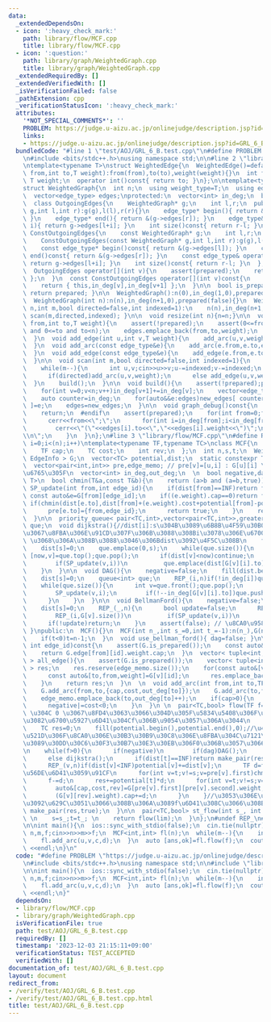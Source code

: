 ```yaml
---
data:
  _extendedDependsOn:
  - icon: ':heavy_check_mark:'
    path: library/flow/MCF.cpp
    title: library/flow/MCF.cpp
  - icon: ':question:'
    path: library/graph/WeightedGraph.cpp
    title: library/graph/WeightedGraph.cpp
  _extendedRequiredBy: []
  _extendedVerifiedWith: []
  _isVerificationFailed: false
  _pathExtension: cpp
  _verificationStatusIcon: ':heavy_check_mark:'
  attributes:
    '*NOT_SPECIAL_COMMENTS*': ''
    PROBLEM: https://judge.u-aizu.ac.jp/onlinejudge/description.jsp?id=GRL_6_B
    links:
    - https://judge.u-aizu.ac.jp/onlinejudge/description.jsp?id=GRL_6_B
  bundledCode: "#line 1 \"test/AOJ/GRL_6_B.test.cpp\"\n#define PROBLEM \"https://judge.u-aizu.ac.jp/onlinejudge/description.jsp?id=GRL_6_B\"\
    \n#include <bits/stdc++.h>\nusing namespace std;\n\n#line 2 \"library/graph/WeightedGraph.cpp\"\
    \ntemplate<typename T>\nstruct WeightedEdge{\n  WeightedEdge()=default;\n  WeightedEdge(int\
    \ from,int to,T weight):from(from),to(to),weight(weight){}\n  int from,to;\n \
    \ T weight;\n  operator int()const{ return to; }\n};\n\ntemplate<typename T>\n\
    struct WeightedGraph{\n  int n;\n  using weight_type=T;\n  using edge_type=WeightedEdge<T>;\n\
    \  vector<edge_type> edges;\nprotected:\n  vector<int> in_deg;\n  bool prepared;\n\
    \  class OutgoingEdges{\n    WeightedGraph* g;\n    int l,r;\n  public:\n    OutgoingEdges(WeightedGraph*\
    \ g,int l,int r):g(g),l(l),r(r){}\n    edge_type* begin(){ return &(g->edges[l]);\
    \ }\n    edge_type* end(){ return &(g->edges[r]); }\n    edge_type& operator[](int\
    \ i){ return g->edges[l+i]; }\n    int size()const{ return r-l; }\n  };\n  class\
    \ ConstOutgoingEdges{\n    const WeightedGraph* g;\n    int l,r;\n  public:\n\
    \    ConstOutgoingEdges(const WeightedGraph* g,int l,int r):g(g),l(l),r(r){}\n\
    \    const edge_type* begin()const{ return &(g->edges[l]); }\n    const edge_type*\
    \ end()const{ return &(g->edges[r]); }\n    const edge_type& operator[](int i)const{\
    \ return g->edges[l+i]; }\n    int size()const{ return r-l; }\n  };\npublic:\n\
    \  OutgoingEdges operator[](int v){\n    assert(prepared);\n    return { this,in_deg[v],in_deg[v+1]\
    \ };\n  }\n  const ConstOutgoingEdges operator[](int v)const{\n    assert(prepared);\n\
    \    return { this,in_deg[v],in_deg[v+1] };\n  }\n\n  bool is_prepared()const{\
    \ return prepared; }\n\n  WeightedGraph():n(0),in_deg(1,0),prepared(false){}\n\
    \  WeightedGraph(int n):n(n),in_deg(n+1,0),prepared(false){}\n  WeightedGraph(int\
    \ n,int m,bool directed=false,int indexed=1):\n    n(n),in_deg(n+1,0),prepared(false){\
    \ scan(m,directed,indexed); }\n\n  void resize(int n){n=n;}\n\n  void add_arc(int\
    \ from,int to,T weight){\n    assert(!prepared);\n    assert(0<=from and from<n\
    \ and 0<=to and to<n);\n    edges.emplace_back(from,to,weight);\n    in_deg[from+1]++;\n\
    \  }\n  void add_edge(int u,int v,T weight){\n    add_arc(u,v,weight);\n    add_arc(v,u,weight);\n\
    \  }\n  void add_arc(const edge_type&e){\n    add_arc(e.from,e.to,e.weight);\n\
    \  }\n  void add_edge(const edge_type&e){\n    add_edge(e.from,e.to,e.weight);\n\
    \  }\n\n  void scan(int m,bool directed=false,int indexed=1){\n    edges.reserve(directed?m:2*m);\n\
    \    while(m--){\n      int u,v;cin>>u>>v;u-=indexed;v-=indexed;\n      T weight;cin>>weight;\n\
    \      if(directed)add_arc(u,v,weight);\n      else add_edge(u,v,weight);\n  \
    \  }\n    build();\n  }\n\n  void build(){\n    assert(!prepared);prepared=true;\n\
    \    for(int v=0;v<n;v++)in_deg[v+1]+=in_deg[v];\n    vector<edge_type> new_edges(in_deg.back());\n\
    \    auto counter=in_deg;\n    for(auto&&e:edges)new_edges[ counter[e.from]++\
    \ ]=e;\n    edges=new_edges;\n  }\n\n  void graph_debug()const{\n  #ifndef __DEBUG\n\
    \    return;\n  #endif\n    assert(prepared);\n    for(int from=0;from<n;from++){\n\
    \      cerr<<from<<\";\";\n      for(int i=in_deg[from];i<in_deg[from+1];i++)\n\
    \        cerr<<\"(\"<<edges[i].to<<\",\"<<edges[i].weight<<\")\";\n      cerr<<\"\
    \\n\";\n    }\n  }\n};\n#line 3 \"library/flow/MCF.cpp\"\n#define REP_(i,n) for(int\
    \ i=0;i<(n);i++)\ntemplate<typename TF,typename TC>\nclass MCF{\n  struct EdgeInfo{\n\
    \    TF cap;\n    TC cost;\n    int rev;\n  };\n  int n,s,t;\n  WeightedGraph<\
    \ EdgeInfo > G;\n  vector<TC> potential,dist;\n  static constexpr TC INF=numeric_limits<TC>::max()/2;\n\
    \  vector<pair<int,int>> pre,edge_memo; // pre[v]=[u,i] : G[u][i] \u3067 v \u306B\
    \u6765\u305F\n  vector<int> in_deg,out_deg;\n  \n  bool negative,dag;\n\n  template<typename\
    \ T>\n  bool chmin(T&a,const T&b){\n    return (a>b and (a=b,true));\n  }\n  bool\
    \ SP_update(int from,int edge_id){\n    if(dist[from]==INF)return false;\n   \
    \ const auto&e=G[from][edge_id];\n    if((e.weight).cap==0)return false;\n   \
    \ if(chmin(dist[e.to],dist[from]+(e.weight).cost+potential[from]-potential[e.to])){\n\
    \      pre[e.to]={from,edge_id};\n      return true;\n    }\n    return false;\n\
    \  }\n\n  priority_queue< pair<TC,int>,vector<pair<TC,int>>,greater<pair<TC,int>>>\
    \ que;\n  void dijkstra(){//dist[i]:s\u304B\u3089\u6B8B\u4F59\u30B0\u30E9\u30D5\
    \u3067\u8FBA\u306E\u91CD\u307F\u306B\u3088\u308Bi\u3078\u306E\u6700\u77ED\u8DEF\
    \ \u3068\u306A\u308B\u3088\u3046\u306Bdist\u3092\u4F5C\u308B\n    fill(dist.begin(),dist.end(),INF);\n\
    \    dist[s]=0;\n    que.emplace(0,s);\n    while(que.size()){\n      const auto\
    \ [now,v]=que.top();que.pop();\n      if(dist[v]<now)continue;\n      REP_(i,G[v].size())\n\
    \        if(SP_update(v,i))\n          que.emplace(dist[G[v][i].to],G[v][i].to);\n\
    \    }\n  }\n\n  void DAG(){\n    negative=false;\n    fill(dist.begin(),dist.end(),INF);\n\
    \    dist[s]=0;\n    queue<int> que;\n    REP_(i,n)if(!in_deg[i])que.push(i);\n\
    \    while(que.size()){\n      int v=que.front();que.pop();\n      REP_(i,G[v].size()){\n\
    \        SP_update(v,i);\n        if(!--in_deg[G[v][i].to])que.push(G[v][i].to);\n\
    \      }\n    }\n  }\n\n  void BellmanFord(){\n    negative=false;\n    fill(dist.begin(),dist.end(),INF);\n\
    \    dist[s]=0;\n    REP_(_,n){\n      bool update=false;\n      REP_(v,n)if(dist[v]<INF)\n\
    \        REP_(i,G[v].size())\n          if(SP_update(v,i))\n            update=true;\n\
    \      if(!update)return;\n    }\n    assert(false); // \u8CA0\u9589\u8DEF\n \
    \ }\npublic:\n  MCF(){}\n  MCF(int n_,int s_=0,int t_=-1):n(n_),G(n_),potential(n_,0),dist(n_),pre(n_),in_deg(n_,0),out_deg(n_,0),negative(false),dag(true),s(s_),t(t_){\n\
    \    if(t<0)t=n-1;\n  }\n  void use_bellman_ford(){ dag=false; }\n\n  TF operator[](const\
    \ int edge_id)const{\n    assert(G.is_prepared());\n    const auto&[from,id]=edge_memo[edge_id];\n\
    \    return G.edge[from][id].weight.cap;\n  }\n  vector< tuple<int,int,TF,TC>\
    \ > all_edge(){\n    assert(G.is_prepared());\n    vector< tuple<int,int,TF,TC>\
    \ > res;\n    res.reserve(edge_memo.size());\n    for(const auto&[v,id]:edge_memo){\n\
    \      const auto&[to,from,weight]=G[v][id];\n      res.emplace_back(from,to,weight.cap,-weight.cost);\n\
    \    }\n    return res;\n  }\n  \n  void add_arc(int from,int to,TF cap,TC cost){\n\
    \    G.add_arc(from,to,{cap,cost,out_deg[to]});\n    G.add_arc(to,from,{0,-cost,out_deg[from]++});\n\
    \    edge_memo.emplace_back(to,out_deg[to]++);\n    if(cap>0){\n      in_deg[to]++;\n\
    \      negative|=cost<0;\n    }\n  }\n \n  pair<TC,bool> flow(TF f=numeric_limits<TF>::max()){//second\
    \ \u304C 0 \u3067\u8FD4\u3063\u3066\u304D\u305F\u5834\u5408\u306F\u305D\u3082\u305D\
    \u3082\u6700\u5927\u6D41\u304Cf\u306B\u9054\u3057\u306A\u3044\n    if(!G.is_prepared())G.build();\n\
    \    TC res=0;\n    fill(potential.begin(),potential.end(),0);//\u4E00\u756A\u6700\
    \u521D\u306F\u8CA0\u306E\u30B3\u30B9\u30C8\u306E\u8FBA\u304C\u7121\u3044\u304B\
    \u3089\u30DD\u30C6\u30F3\u30B7\u30E3\u30EB\u306F0\u306B\u3057\u3066\u3044\u3044\
    \n    while(f>0){\n      if(negative)\n        if(dag)DAG();\n        else BellmanFord();\n\
    \      else dijkstra();\n      if(dist[t]==INF)return make_pair(res,false);\n\
    \      REP_(v,n)if(dist[v]<INF)potential[v]+=dist[v];\n      TF d=f;//d:\u4ECA\
    \u56DE\u6D41\u3059\u91CF\n      for(int v=t;v!=s;v=pre[v].first)chmin(d,(G[pre[v].first][pre[v].second].weight).cap);\n\
    \      f-=d;\n      res+=potential[t]*d;\n      for(int v=t;v!=s;v=pre[v].first){\n\
    \        auto&[cap,cost,rev]=G[pre[v].first][pre[v].second].weight;\n        cap-=d;\n\
    \        (G[v][rev].weight).cap+=d;\n      }\n    }//\u3053\u306E\u30EB\u30FC\u30D7\
    \u3092\u629C\u3051\u3066\u308B\u306A\u3089f\u6D41\u308C\u3066\u308B\n    return\
    \ make_pair(res,true);\n  }\n\n  pair<TC,bool> st_flow(int s_, int t_, TF lim=numeric_limits<TF>::max()/2){\
    \ \n    s=s_;t=t_; \n    return flow(lim);\n  }\n};\n#undef REP_\n#line 6 \"test/AOJ/GRL_6_B.test.cpp\"\
    \n\nint main(){\n  ios::sync_with_stdio(false);\n  cin.tie(nullptr);\n\n  int\
    \ n,m,f;cin>>n>>m>>f;\n  MCF<int,int> fl(n);\n  while(m--){\n    int u,v,c,d;cin>>u>>v>>c>>d;\n\
    \    fl.add_arc(u,v,c,d);\n  }\n  auto [ans,ok]=fl.flow(f);\n  cout<< (ok?ans:-1)\
    \ <<endl;\n}\n"
  code: "#define PROBLEM \"https://judge.u-aizu.ac.jp/onlinejudge/description.jsp?id=GRL_6_B\"\
    \n#include <bits/stdc++.h>\nusing namespace std;\n\n#include \"library/flow/MCF.cpp\"\
    \n\nint main(){\n  ios::sync_with_stdio(false);\n  cin.tie(nullptr);\n\n  int\
    \ n,m,f;cin>>n>>m>>f;\n  MCF<int,int> fl(n);\n  while(m--){\n    int u,v,c,d;cin>>u>>v>>c>>d;\n\
    \    fl.add_arc(u,v,c,d);\n  }\n  auto [ans,ok]=fl.flow(f);\n  cout<< (ok?ans:-1)\
    \ <<endl;\n}"
  dependsOn:
  - library/flow/MCF.cpp
  - library/graph/WeightedGraph.cpp
  isVerificationFile: true
  path: test/AOJ/GRL_6_B.test.cpp
  requiredBy: []
  timestamp: '2023-12-03 21:15:11+09:00'
  verificationStatus: TEST_ACCEPTED
  verifiedWith: []
documentation_of: test/AOJ/GRL_6_B.test.cpp
layout: document
redirect_from:
- /verify/test/AOJ/GRL_6_B.test.cpp
- /verify/test/AOJ/GRL_6_B.test.cpp.html
title: test/AOJ/GRL_6_B.test.cpp
---
```


